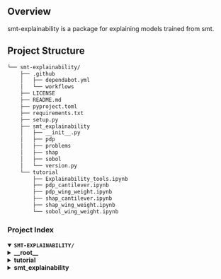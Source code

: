 ##  Overview

smt-explainability is a package for explaining models trained from smt. 

##  Project Structure

```sh
└── smt-explainability/
    ├── .github
    │   ├── dependabot.yml
    │   └── workflows
    ├── LICENSE
    ├── README.md
    ├── pyproject.toml
    ├── requirements.txt
    ├── setup.py
    ├── smt_explainability
    │   ├── __init__.py
    │   ├── pdp
    │   ├── problems
    │   ├── shap
    │   ├── sobol
    │   └── version.py
    └── tutorial
        ├── Explainability_tools.ipynb
        ├── pdp_cantilever.ipynb
        ├── pdp_wing_weight.ipynb
        ├── shap_cantilever.ipynb
        ├── shap_wing_weight.ipynb
        └── sobol_wing_weight.ipynb
```

###  Project Index
<details open>
	<summary><b><code>SMT-EXPLAINABILITY/</code></b></summary>
	<details> <!-- __root__ Submodule -->
		<summary><b>__root__</b></summary>
		<blockquote>
			<table>
			<tr>
				<td><b><a href='https://github.com/daffarobani/smt-explainability/blob/master/requirements.txt'>requirements.txt</a></b></td>
				<td>Lists the required dependencies for the project, ensuring compatibility and smooth execution of the codebase.</td>
			</tr>
			<tr>
				<td><b><a href='https://github.com/daffarobani/smt-explainability/blob/master/pyproject.toml'>pyproject.toml</a></b></td>
				<td>Defines build system requirements using setuptools for the project.</td>
			</tr>
			<tr>
				<td><b><a href='https://github.com/daffarobani/smt-explainability/blob/master/setup.py'>setup.py</a></b></td>
				<td>- Set up the Python package for SMT explainability, defining metadata like name, version, author, and dependencies<br>- The setup.py file facilitates the distribution and installation of the SMT-explainability package, ensuring compatibility with required dependencies and Python version.</td>
			</tr>
			</table>
		</blockquote>
	</details>
	<details> <!-- tutorial Submodule -->
		<summary><b>tutorial</b></summary>
		<blockquote>
			<table>
			<tr>
				<td><b><a href='https://github.com/daffarobani/smt-explainability/blob/master/tutorial/shap_wing_weight.ipynb'>shap_wing_weight.ipynb</a></b></td>
				<td>Tutorial for using SHAP functionalities for wing weight problem.</td>
			</tr>
			<tr>
				<td><b><a href='https://github.com/daffarobani/smt-explainability/blob/master/tutorial/pdp_wing_weight.ipynb'>pdp_wing_weight.ipynb</a></b></td>
				<td>Tutorial for using PDP functionalities for wing weight problem.</td>
			</tr>
			<tr>
				<td><b><a href='https://github.com/daffarobani/smt-explainability/blob/master/tutorial/sobol_wing_weight.ipynb'>sobol_wing_weight.ipynb</a></b></td>
				<td>Tutorial for using Sobol indices functionalities for wing weight problem.</td>
			</tr>
			<tr>
				<td><b><a href='https://github.com/daffarobani/smt-explainability/blob/master/tutorial/pdp_cantilever.ipynb'>pdp_cantilever.ipynb</a></b></td>
				<td>Tutorial for using PDP functionalities for mixed cantilever beam problem.</td>
			</tr>
			<tr>
				<td><b><a href='https://github.com/daffarobani/smt-explainability/blob/master/tutorial/shap_cantilever.ipynb'>shap_cantilever.ipynb</a></b></td>
				<td>Tutorial for using SHAP functionalities for mixed cantilever beam problem.</td>
			</tr>
			<tr>
				<td><b><a href='https://github.com/daffarobani/smt-explainability/blob/master/tutorial/Explainability_tools.ipynb'>Explainability_tools.ipynb</a></b></td>
				<td>(TO DO)</td>
			</tr>
			</table>
		</blockquote>
	</details>
	<details> <!-- smt_explainability Submodule -->
		<summary><b>smt_explainability</b></summary>
		<blockquote>
			<table>
			<tr>
				<td><b><a href='https://github.com/daffarobani/smt-explainability/blob/master/smt_explainability/version.py'>version.py</a></b></td>
				<td>Defines the version number.</td>
			</tr>
			</table>
            <details>
				<summary><b>problems</b></summary>
				<blockquote>
					<table>
					<tr>
						<td><b><a href='https://github.com/daffarobani/smt-explainability/blob/master/smt_explainability/problems/mixed_cantilever.py'>mixed_cantilever.py</a></b></td>
						<td>Mixed cantilever beam problem.</td>
					</tr>
					</table>
				</blockquote>
			</details>
			<details>
				<summary><b>shap</b></summary>
				<blockquote>
					<table>
					<tr>
						<td><b><a href='https://github.com/daffarobani/smt-explainability/blob/master/smt_explainability/shap/shap_display.py'>shap_display.py</a></b></td>
						<td>Provides ShapDisplay class to display SHAP (SHapley Additive exPlanations) values.</td>
					</tr>
                    <tr>
						<td><b><a href='https://github.com/daffarobani/smt-explainability/blob/master/smt_explainability/shap/shap_feature_importance_display.py'>shap_feature_importance_display.py</a></b></td>
						<td>Provides ShapFeatureImportanceDisplay class to display feature importance based on SHAP values.</td>
					</tr>
					<tr>
						<td><b><a href='https://github.com/daffarobani/smt-explainability/blob/master/smt_explainability/shap/shap_values.py'>shap_values.py</a></b></td>
						<td>Compute SHAP values for model predictions using either the kernel or exact method based on the provided observations and reference data.</td>
					</tr>
					<tr>
						<td><b><a href='https://github.com/daffarobani/smt-explainability/blob/master/smt_explainability/shap/shap_feature_importance.py'>shap_feature_importance.py</a></b></td>
						<td>Compute feature importance based on SHAP values.</td>
					</tr>
					</table>
				</blockquote>
			</details>
			<details>
				<summary><b>pdp</b></summary>
				<blockquote>
					<table>
                    <tr>
						<td><b><a href='https://github.com/daffarobani/smt-explainability/blob/master/smt_explainability/pdp/partial_dependence_display.py'>partial_dependence_display.py</a></b></td>
						<td>Provides PartialDependenceDisplay class to display PDP (Partial Dependence Plot) and ICE (Individual Conditional Expectation).</td>
					</tr>
                    <tr>
						<td><b><a href='https://github.com/daffarobani/smt-explainability/blob/master/smt_explainability/pdp/pd_feature_importance_display.py'>pd_feature_importance_display.py</a></b></td>
						<td>Provides PDFeatureImportanceDisplay to display feature importance based on partial dependence.</td>
					</tr>
					<tr>
						<td><b><a href='https://github.com/daffarobani/smt-explainability/blob/master/smt_explainability/pdp/pd_interaction_display.py'>pd_interaction_display.py</a></b></td>
						<td>Provides PDFeatureInteractionDisplay to display feature interaction scores based on partial dependence.</td>
					</tr>
                    <tr>
						<td><b><a href='https://github.com/daffarobani/smt-explainability/blob/master/smt_explainability/pdp/partial_dependence.py'>partial_dependence.py</a></b></td>
						<td>Computes partial dependence and individual conditional expectation.</td>
					</tr>
					<tr>
						<td><b><a href='https://github.com/daffarobani/smt-explainability/blob/master/smt_explainability/pdp/pd_feature_importance.py'>pd_feature_importance.py</a></b></td>
						<td>Compute feature importance based on partial dependence. </td>
					</tr>
					<tr>
						<td><b><a href='https://github.com/daffarobani/smt-explainability/blob/master/smt_explainability/pdp/pd_interaction.py'>pd_interaction.py</a></b></td>
						<td>Compute pairwise and overall feature interaction scores based on partial dependence.</td>
					</tr>
					</table>
				</blockquote>
			</details>
			<details>
				<summary><b>sobol</b></summary>
				<blockquote>
					<table>
					<tr>
						<td><b><a href='https://github.com/daffarobani/smt-explainability/blob/master/smt_explainability/sobol/sobol_indices_display.py'>sobol_indices_display.py</a></b></td>
						<td>Provides SobolIndicesDisplay to display Sobol indices.</td>
					</tr>
					<tr>
						<td><b><a href='https://github.com/daffarobani/smt-explainability/blob/master/smt_explainability/sobol/sobol_indices.py'>sobol_indices.py</a></b></td>
						<td>Compute Sobol indices.</td>
					</tr>
					</table>
				</blockquote>
			</details>
		</blockquote>
	</details>
</details>
